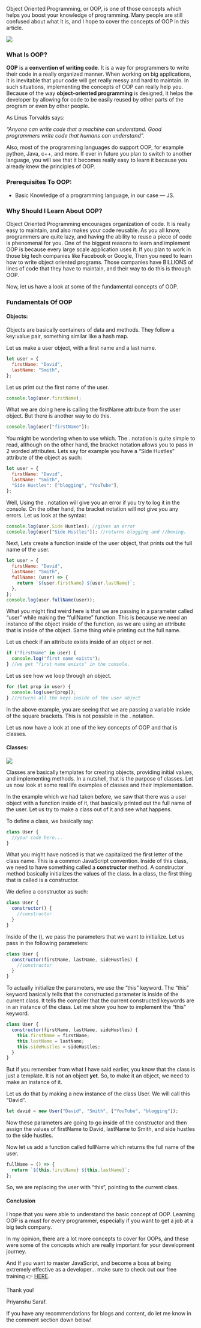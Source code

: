 Object Oriented Programming, or OOP, is one of those concepts which helps you boost your knowledge of programming. Many people are still confused about what it is, and I hope to cover the concepts of OOP in this article.

![](https://miro.medium.com/max/2560/0*wgDCQoZtprrPg272.jpg)

### What Is OOP?

**OOP** is a **convention of writing code**. It is a way for programmers to write their code in a really organized manner. When working on big applications, it is inevitable that your code will get really messy and hard to maintain. In such situations, implementing the concepts of OOP can really help you. Because of the way **object-oriented programming** is designed, it helps the developer by allowing for code to be easily reused by other parts of the program or even by other people.

As Linus Torvalds says:

_“Anyone can write code that a machine can understand. Good programmers write code that humans can understand”._

Also, most of the programming languages do support OOP, for example python, Java, c++, and more. If ever in future you plan to switch to another language, you will see that it becomes really easy to learn it because you already knew the principles of OOP.

### Prerequisites To OOP:

- Basic Knowledge of a programming language, in our case — JS.

### Why Should I Learn About OOP?

Object Oriented Programming encourages organization of code. It is really easy to maintain, and also makes your code reusable. As you all know, programmers are quite lazy, and having the ability to reuse a piece of code is phenomenal for you. One of the biggest reasons to learn and implement OOP is because every large scale application uses it. If you plan to work in those big tech companies like Facebook or Google, Then you need to learn how to write object oriented programs. Those companies have BILLIONS of lines of code that they have to maintain, and their way to do this is through OOP.

Now, let us have a look at some of the fundamental concepts of OOP.

### Fundamentals Of OOP

#### Objects:

Objects are basically containers of data and methods. They follow a key:value pair, something similar like a hash map.

Let us make a user object, with a first name and a last name.

```javascript
let user = {
  firstName: "David",
  lastName: "Smith",
};
```

Let us print out the first name of the user.

```javascript
console.log(user.firstName);
```

What we are doing here is calling the firstName attribute from the user object. But there is another way to do this.

```javascript
console.log(user["firstName"]);
```

You might be wondering when to use which. The . notation is quite simple to read, although on the other hand, the bracket notation allows you to pass in 2 worded attributes. Lets say for example you have a “Side Hustles” attribute of the object as such:

```javascript
let user = {
  firstName: "David",
  lastName: "Smith",
  "Side Hustles": ["blogging", "YouTube"],
};
```

Well, Using the . notation will give you an error if you try to log it in the console. On the other hand, the bracket notation will not give you any errors. Let us look at the syntax:

```javascript
console.log(user.Side Hustles); //gives an error
console.log(user["Side Hustles"]); //returns blogging and //boxing.
```

Next, Lets create a function inside of the user object, that prints out the full name of the user.

```javascript
let user = {
  firstName: "David",
  lastName: "Smith",
  fullName: (user) => {
    return `${user.firstName} ${user.lastName}`;
  },
};
console.log(user.fullName(user));
```

What you might find weird here is that we are passing in a parameter called “user” while making the “fullName” function. This is because we need an instance of the object inside of the function, as we are using an attribute that is inside of the object. Same thing while printing out the full name.

Let us check if an attribute exists inside of an object or not.

```javascript
if ("firstName" in user) {
  console.log("first name exists");
} //we get "first name exists" in the console.
```

Let us see how we loop through an object.

```javascript
for (let prop in user) {
  console.log(user[prop]);
} //returns all the keys inside of the user object
```

In the above example, you are seeing that we are passing a variable inside of the square brackets. This is not possible in the . notation.

Let us now have a look at one of the key concepts of OOP and that is classes.

#### Classes:

![](https://miro.medium.com/max/279/0*6_Po0H045sIQFL0A)

Classes are basically templates for creating objects, providing initial values, and implementing methods. In a nutshell, that is the purpose of classes. Let us now look at some real life examples of classes and their implementation.

In the example which we had taken before, we saw that there was a user object with a function inside of it, that basically printed out the full name of the user. Let us try to make a class out of it and see what happens.

To define a class, we basically say:

```javascript
class User {
  //your code here...
}
```

What you might have noticed is that we capitalized the first letter of the class name. This is a common JavaScript convention. Inside of this class, we need to have something called a **constructor** method. A constructor method basically initializes the values of the class. In a class, the first thing that is called is a constructor.

We define a constructor as such:

```javascript
class User {
  constructor() {
    //constructor
  }
}
```

Inside of the (), we pass the parameters that we want to initialize. Let us pass in the following parameters:

```javascript
class User {
  constructor(firstName, lastName, sideHustles) {
    //constructor
  }
}
```

To actually initialize the parameters, we use the “this” keyword. The “this” keyword basically tells that the constructed parameter is inside of the current class. It tells the compiler that the current constructed keywords are in an instance of the class. Let me show you how to implement the “this” keyword.

```javascript
class User {
  constructor(firstName, lastName, sideHustles) {
    this.firstName = firstName;
    this.lastName = lastName;
    this.sideHustles = sideHustles;
  }
}
```

But if you remember from what I have said earlier, you know that the class is just a template. It is not an object **yet**. So, to make it an object, we need to make an instance of it.

Let us do that by making a new instance of the class User. We will call this “David”.

```javascript
let david = new User("David", "Smith", ["YouTube", "blogging"]);
```

Now these parameters are going to go inside of the constructor and then assign the values of firstName to David, lastName to Smith, and side hustles to the side hustles.

Now let us add a function called fullName which returns the full name of the user.

```javascript
fullName = () => {
  return `${this.firstName} ${this.lastName}`;
};
```

So, we are replacing the user with “this”, pointing to the current class.

#### Conclusion

I hope that you were able to understand the basic concept of OOP. Learning OOP is a must for every programmer, especially if you want to get a job at a big tech company.

In my opinion, there are a lot more concepts to cover for OOPs, and these were some of the concepts which are really important for your development journey.

And If you want to master JavaScript, and become a boss at being extremely effective as a developer… make sure to check out our free training 👉 [HERE](https://event.webinarjam.com/register/1/0z8y0u8?utm_source=organic&utm_medium=medium&utm_content=oop-pri-javascript&utm_campaign=medium-blogs).

Thank you!

Priyanshu Saraf.

If you have any recommendations for blogs and content, do let me know in the comment section down below!
